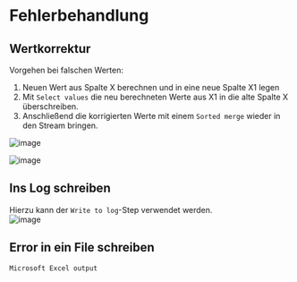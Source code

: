 # Fehlerbehandlung

## Wertkorrektur
Vorgehen bei falschen Werten:
1) Neuen Wert aus Spalte X berechnen und in eine neue Spalte X1 legen
2) Mit `Select values` die neu berechneten Werte aus X1 in die alte Spalte X überschreiben.
3) Anschließend die korrigierten Werte mit einem `Sorted merge` wieder in den Stream bringen. 


![image](https://github.com/magruenefb3/DataIntegration/assets/97667586/5bb979a0-dac7-49b9-9cd6-b8076561db33)

![image](https://github.com/magruenefb3/DataIntegration/assets/97667586/c3b20285-b266-4487-8f71-3bd0bcefb01d)

## Ins Log schreiben
Hierzu kann der `Write to log`-Step verwendet werden.  
![image](https://github.com/magruenefb3/DataIntegration/assets/97667586/1d6222cd-07d3-4bc8-8003-aa28253ffd5c)

## Error in ein File schreiben
`Microsoft Excel output`
